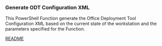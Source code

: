 ### Generate ODT Configuration XML
This PowerShell Function generate the Office Deployment Tool Configuration XML based on the current state of the workstation and the parameters specified for the Function. 

[README](https://github.com/OfficeDev/Office-IT-Pro-Deployment-Scripts/wiki/README_Generate-OfficeDeploymentTool(ODT)ConfigurationXML)
